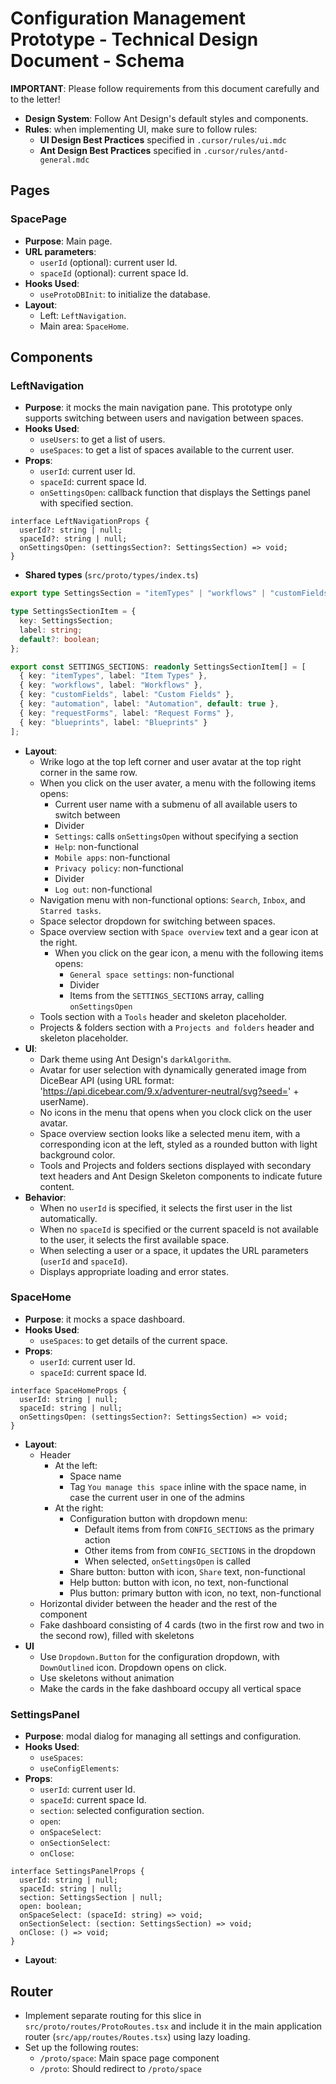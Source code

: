 # Configuration Management Prototype - Technical Design Document - Schema

**IMPORTANT**: Please follow requirements from this document carefully and to the letter!

- **Design System**: Follow Ant Design's default styles and components.
- **Rules**: when implementing UI, make sure to follow rules: 
  - **UI Design Best Practices** specified in `.cursor/rules/ui.mdc` 
  - **Ant Design Best Practices** specified in `.cursor/rules/antd-general.mdc`

## Pages

### SpacePage

- **Purpose**: Main page.
- **URL parameters**:
  * `userId` (optional): current user Id.
  * `spaceId` (optional): current space Id.
- **Hooks Used**:
  * `useProtoDBInit`: to initialize the database.
- **Layout**:
  - Left: `LeftNavigation`.
  - Main area: `SpaceHome`.

## Components

### LeftNavigation

- **Purpose**: it mocks the main navigation pane. This prototype only supports switching between users and navigation between spaces.
- **Hooks Used**:
  * `useUsers`: to get a list of users.
  * `useSpaces`: to get a list of spaces available to the current user.
- **Props**:
  * `userId`: current user Id.
  * `spaceId`: current space Id.
  * `onSettingsOpen`: callback function that displays the Settings panel with specified section.
```tsx
interface LeftNavigationProps {
  userId?: string | null;
  spaceId?: string | null;
  onSettingsOpen: (settingsSection?: SettingsSection) => void;
}
```
- **Shared types** (`src/proto/types/index.ts`)
```ts
export type SettingsSection = "itemTypes" | "workflows" | "customFields" | "automation" | "requestForms" | "blueprints";

type SettingsSectionItem = {
  key: SettingsSection;
  label: string;
  default?: boolean;
};

export const SETTINGS_SECTIONS: readonly SettingsSectionItem[] = [
  { key: "itemTypes", label: "Item Types" },
  { key: "workflows", label: "Workflows" },
  { key: "customFields", label: "Custom Fields" },
  { key: "automation", label: "Automation", default: true },
  { key: "requestForms", label: "Request Forms" },
  { key: "blueprints", label: "Blueprints" }
]; 
```
- **Layout**:
  - Wrike logo at the top left corner and user avatar at the top right corner in the same row.
  - When you click on the user avater, a menu with the following items opens:
    * Current user name with a submenu of all available users to switch between
    * Divider
    * `Settings`: calls `onSettingsOpen` without specifying a section
    * `Help`: non-functional
    * `Mobile apps`: non-functional
    * `Privacy policy`: non-functional
    * Divider
    * `Log out`: non-functional
  - Navigation menu with non-functional options: `Search`, `Inbox`, and `Starred tasks`.
  - Space selector dropdown for switching between spaces.
  - Space overview section with `Space overview` text and a gear icon at the right.
    - When you click on the gear icon, a menu with the following items opens:
      * `General space settings`: non-functional
      * Divider
      * Items from the `SETTINGS_SECTIONS` array, calling `onSettingsOpen`
  - Tools section with a `Tools` header and skeleton placeholder.
  - Projects & folders section with a `Projects and folders` header and skeleton placeholder.
- **UI**:
  - Dark theme using Ant Design's `darkAlgorithm`.
  - Avatar for user selection with dynamically generated image from DiceBear API (using URL format: 'https://api.dicebear.com/9.x/adventurer-neutral/svg?seed=' + userName).
  - No icons in the menu that opens when you clock click on the user avatar.
  - Space overview section looks like a selected menu item, with a corresponding icon at the left, styled as a rounded button with light background color.
  - Tools and Projects and folders sections displayed with secondary text headers and Ant Design Skeleton components to indicate future content.
- **Behavior**:
  - When no `userId` is specified, it selects the first user in the list automatically.
  - When no `spaceId` is specified or the current spaceId is not available to the user, it selects the first available space.
  - When selecting a user or a space, it updates the URL parameters (`userId` and `spaceId`).
  - Displays appropriate loading and error states.

### SpaceHome

- **Purpose**: it mocks a space dashboard.
- **Hooks Used**:
  * `useSpaces`: to get details of the current space.
- **Props**:
  * `userId`: current user Id.
  * `spaceId`: current space Id.
```tsx
interface SpaceHomeProps {
  userId: string | null;
  spaceId: string | null;
  onSettingsOpen: (settingsSection?: SettingsSection) => void;
}
```
- **Layout**:
  - Header
    - At the left: 
      - Space name
      - Tag `You manage this space` inline with the space name, in case the current user in one of the admins 
    - At the right:
      - Configuration button with dropdown menu:
        * Default items from from `CONFIG_SECTIONS` as the primary action
        * Other items from from `CONFIG_SECTIONS` in the dropdown
        * When selected, `onSettingsOpen` is called
      - Share button: button with icon, `Share` text, non-functional
      - Help button: button with icon, no text, non-functional
      - Plus button: primary button with icon, no text, non-functional 
  - Horizontal divider between the header and the rest of the component
  - Fake dashboard consisting of 4 cards (two in the first row and two in the second row), filled with skeletons
- **UI**
  - Use `Dropdown.Button` for the configuration dropdown, with `DownOutlined` icon. Dropdown opens on click.
  - Use skeletons without animation
  - Make the cards in the fake dashboard occupy all vertical space

### SettingsPanel

- **Purpose**: modal dialog for managing all settings and configuration.
- **Hooks Used**:
  - `useSpaces`:
  - `useConfigElements`:
- **Props**:
  * `userId`: current user Id.
  * `spaceId`: current space Id.
  * `section`: selected configuration section.
  * `open`:
  * `onSpaceSelect`:
  * `onSectionSelect`:
  * `onClose`:
```tsx
interface SettingsPanelProps {
  userId: string | null;
  spaceId: string | null;
  section: SettingsSection | null;
  open: boolean;
  onSpaceSelect: (spaceId: string) => void;
  onSectionSelect: (section: SettingsSection) => void;
  onClose: () => void;
}
```
- **Layout**:


## Router

- Implement separate routing for this slice in `src/proto/routes/ProtoRoutes.tsx` and include it in the main application router (`src/app/routes/Routes.tsx`) using lazy loading.
- Set up the following routes:
  * `/proto/space`: Main space page component
  * `/proto`: Should redirect to `/proto/space`
